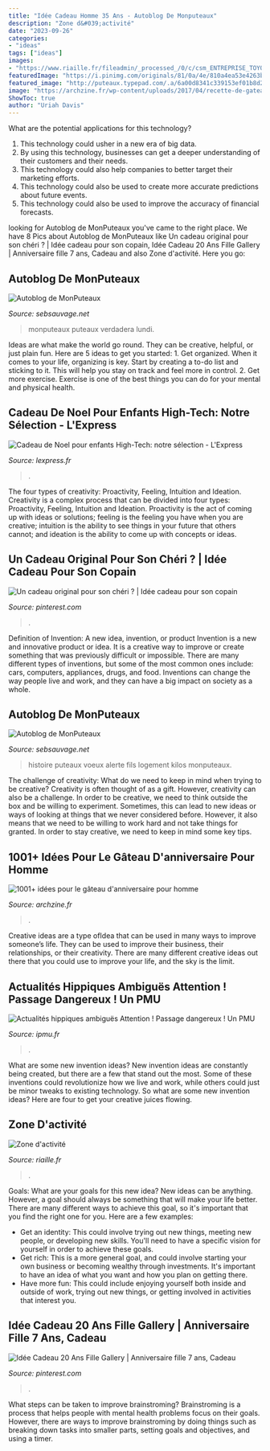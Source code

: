 ```yaml
---
title: "Idée Cadeau Homme 35 Ans - Autoblog De Monputeaux"
description: "Zone d&#039;activité"
date: "2023-09-26"
categories:
- "ideas"
tags: ["ideas"]
images:
- "https://www.riaille.fr/fileadmin/_processed_/0/c/csm_ENTREPRISE_TOYOTA_ET_PANNEAU_COMPA_cc5288f6ba.jpg"
featuredImage: "https://i.pinimg.com/originals/81/0a/4e/810a4ea53e4263bdde8285914c9e23f7.jpg"
featured_image: "http://puteaux.typepad.com/.a/6a00d8341c339153ef01b8d2e64345970c-320wi"
image: "https://archzine.fr/wp-content/uploads/2017/04/recette-de-gateau-pour-anniversaire-gateau-d-anniversaire-30-ans-van-gogh.jpg"
ShowToc: true
author: "Uriah Davis"
---
```



What are the potential applications for this technology?
1. This technology could usher in a new era of big data. 
2. By using this technology, businesses can get a deeper understanding of their customers and their needs. 
3. This technology could also help companies to better target their marketing efforts. 
4. This technology could also be used to create more accurate predictions about future events. 
5. This technology could also be used to improve the accuracy of financial forecasts.

	

		
looking for Autoblog de MonPuteaux you've came to the right place. We have 8 Pics about Autoblog de MonPuteaux like Un cadeau original pour son chéri ? | Idée cadeau pour son copain, Idée Cadeau 20 Ans Fille Gallery | Anniversaire fille 7 ans, Cadeau and also Zone d&#039;activité. Here you go:
		
    
## Autoblog De MonPuteaux

<img loading=lazy src="http://puteaux.typepad.com/.a/6a00d8341c339153ef01bb09f8d1a9970d-320wi" onerror="this.onerror=null;this.src='https://tse2.mm.bing.net/th?id=OIP.4U06q0H9iyiJq3Chi_uL9gAAAA&amp;pid=15.1';" alt="Autoblog de MonPuteaux">

_Source: sebsauvage.net_

>monputeaux puteaux verdadera lundi. 

	

Ideas are what make the world go round. They can be creative, helpful, or just plain fun. Here are 5 ideas to get you started: 1. Get organized. When it comes to your life, organizing is key. Start by creating a to-do list and sticking to it. This will help you stay on track and feel more in control. 2. Get more exercise. Exercise is one of the best things you can do for your mental and physical health.

    
## Cadeau De Noel Pour Enfants High-Tech: Notre Sélection - L&#039;Express

<img loading=lazy src="https://static.lexpress.fr/medias_10681/w_605,h_350,c_fill,g_north/v1448298089/dix-cadeaux-de-noel-high-tech-pour-les-enfants_5468876.jpg" onerror="this.onerror=null;this.src='https://tse1.mm.bing.net/th?id=OIP.9MbMhII9pMo3P5C5yBe3CAHaES&amp;pid=15.1';" alt="Cadeau de Noel pour enfants High-Tech: notre sélection - L&#039;Express">

_Source: lexpress.fr_

>. 

	

The four types of creativity: Proactivity, Feeling, Intuition and Ideation.
Creativity is a complex process that can be divided into four types: Proactivity, Feeling, Intuition and Ideation. Proactivity is the act of coming up with ideas or solutions; feeling is the feeling you have when you are creative; intuition is the ability to see things in your future that others cannot; and ideation is the ability to come up with concepts or ideas.

    
## Un Cadeau Original Pour Son Chéri ? | Idée Cadeau Pour Son Copain

<img loading=lazy src="https://i.pinimg.com/736x/97/29/de/9729de51057415dde6307f2d0b5fc8ee.jpg" onerror="this.onerror=null;this.src='https://tse4.mm.bing.net/th?id=OIP.6lID29yxopNDfylEyMtu0AHaJ4&amp;pid=15.1';" alt="Un cadeau original pour son chéri ? | Idée cadeau pour son copain">

_Source: pinterest.com_

>. 

	

Definition of Invention: A new idea, invention, or product
Invention is a new and innovative product or idea. It is a creative way to improve or create something that was previously difficult or impossible. There are many different types of inventions, but some of the most common ones include: cars, computers, appliances, drugs, and food. Inventions can change the way people live and work, and they can have a big impact on society as a whole.

    
## Autoblog De MonPuteaux

<img loading=lazy src="http://puteaux.typepad.com/.a/6a00d8341c339153ef01b8d2e64345970c-320wi" onerror="this.onerror=null;this.src='https://tse4.mm.bing.net/th?id=OIP.387fL8zf8ibfUs0fjIpeOQAAAA&amp;pid=15.1';" alt="Autoblog de MonPuteaux">

_Source: sebsauvage.net_

>histoire puteaux voeux alerte fils logement kilos monputeaux. 

	

The challenge of creativity: What do we need to keep in mind when trying to be creative?
Creativity is often thought of as a gift. However, creativity can also be a challenge. In order to be creative, we need to think outside the box and be willing to experiment. Sometimes, this can lead to new ideas or ways of looking at things that we never considered before. However, it also means that we need to be willing to work hard and not take things for granted. In order to stay creative, we need to keep in mind some key tips.

    
## 1001+ Idées Pour Le Gâteau D&#039;anniversaire Pour Homme

<img loading=lazy src="https://archzine.fr/wp-content/uploads/2017/04/recette-de-gateau-pour-anniversaire-gateau-d-anniversaire-30-ans-van-gogh.jpg" onerror="this.onerror=null;this.src='https://tse4.mm.bing.net/th?id=OIP.O18sZZjLi9TqouW5RGUvrQHaKW&amp;pid=15.1';" alt="1001+ idées pour le gâteau d&#039;anniversaire pour homme">

_Source: archzine.fr_

>. 

	

Creative ideas are a type ofIdea that can be used in many ways to improve someone’s life. They can be used to improve their business, their relationships, or their creativity. There are many different creative ideas out there that you could use to improve your life, and the sky is the limit.

    
## Actualités Hippiques Ambiguës Attention ! Passage Dangereux ! Un PMU

<img loading=lazy src="http://ipmu.fr/iPMU/Courses_Actu_files/droppedImage_4.jpg" onerror="this.onerror=null;this.src='https://tse3.mm.bing.net/th?id=OIP.9NWrvt-b5VWzAftZHmmagwAAAA&amp;pid=15.1';" alt="Actualités hippiques ambiguës Attention ! Passage dangereux ! Un PMU">

_Source: ipmu.fr_

>. 

	

What are some new invention ideas?
New invention ideas are constantly being created, but there are a few that stand out the most. Some of these inventions could revolutionize how we live and work, while others could just be minor tweaks to existing technology. So what are some new invention ideas? Here are four to get your creative juices flowing.

    
## Zone D&#039;activité

<img loading=lazy src="https://www.riaille.fr/fileadmin/_processed_/0/c/csm_ENTREPRISE_TOYOTA_ET_PANNEAU_COMPA_cc5288f6ba.jpg" onerror="this.onerror=null;this.src='https://tse2.mm.bing.net/th?id=OIP.RY3ENF_h494AZFZnhYcgPAAAAA&amp;pid=15.1';" alt="Zone d&#039;activité">

_Source: riaille.fr_

>. 

	

Goals: What are your goals for this new idea?
New ideas can be anything. However, a goal should always be something that will make your life better. There are many different ways to achieve this goal, so it's important that you find the right one for you. Here are a few examples: 
- Get an identity: This could involve trying out new things, meeting new people, or developing new skills. You'll need to have a specific vision for yourself in order to achieve these goals. 
- Get rich: This is a more general goal, and could involve starting your own business or becoming wealthy through investments. It's important to have an idea of what you want and how you plan on getting there. 
- Have more fun: This could include enjoying yourself both inside and outside of work, trying out new things, or getting involved in activities that interest you.

    
## Idée Cadeau 20 Ans Fille Gallery | Anniversaire Fille 7 Ans, Cadeau

<img loading=lazy src="https://i.pinimg.com/originals/81/0a/4e/810a4ea53e4263bdde8285914c9e23f7.jpg" onerror="this.onerror=null;this.src='https://tse4.mm.bing.net/th?id=OIP.WvMXPp7joMIKOYnK7vYsiQHaFI&amp;pid=15.1';" alt="Idée Cadeau 20 Ans Fille Gallery | Anniversaire fille 7 ans, Cadeau">

_Source: pinterest.com_

>. 

	

What steps can be taken to improve brainstroming?
Brainstroming is a process that helps people with mental health problems focus on their goals. However, there are ways to improve brainstroming by doing things such as breaking down tasks into smaller parts, setting goals and objectives, and using a timer.

